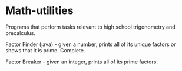 # Math-utilities
Programs that perform tasks relevant to high school trigonometry and precalculus.

Factor Finder (java) - given a number, prints all of its unique factors or shows that it is prime. Complete.

Factor Breaker - given an integer, prints all of its prime factors.
